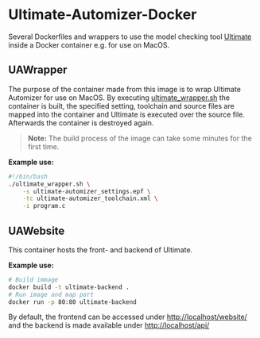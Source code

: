 # Ultimate-Automizer-Docker

Several Dockerfiles and wrappers to use the model checking tool [Ultimate](https://github.com/ultimate-pa/ultimate) inside a Docker container e.g. for use on MacOS.

## UAWrapper

The purpose of the container made from this image is to wrap Ultimate Automizer for use on MacOS. By executing [ultimate_wrapper.sh](ultimate_wrapper.sh) the container is built, the specified setting, toolchain and source files are mapped into the container and Ultimate is executed over the source file. Afterwards the container is destroyed again.

> **Note:** The build process of the image can take some minutes for the first time.

**Example use:**

```bash
#!/bin/bash
./ultimate_wrapper.sh \
    -s ultimate-automizer_settings.epf \
    -tc ultimate-automizer_toolchain.xml \
    -i program.c
```

## UAWebsite

This container hosts the front- and backend of Ultimate.

**Example use:**

```bash
# Build immage
docker build -t ultimate-backend .
# Run image and map port
docker run -p 80:80 ultimate-backend 
```

By default, the frontend can be accessed under <http://localhost/website/> and the backend is made
available under <http://localhost/api/>
